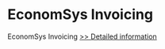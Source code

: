 # EconomSys Invoicing
EconomSys Invoicing
[>> Detailed information](https://secure.shareit.com/shareit/product.html?productid=300992668&affiliateid=200057808)